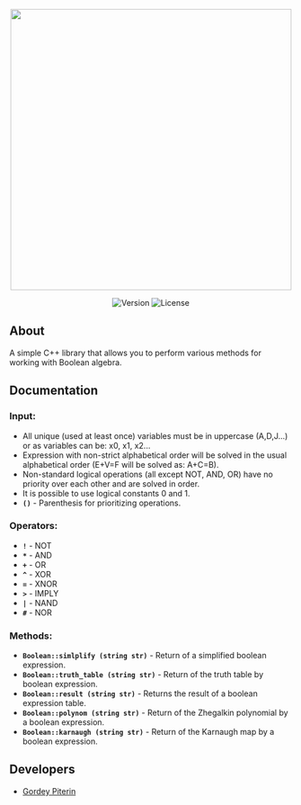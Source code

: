 <p align="center">
      <img src="https://drive.google.com/uc?export=download&confirm=no_antivirus&id=1SfyN1lorIzgTlXpDrQ_nP0ssHD3r8TEd" width="500">
</p>

<p align="center">
   <img src="https://img.shields.io/badge/Version-v1.2-blue" alt="Version">
   <img src="https://img.shields.io/badge/License-MIT-success" alt="License">
</p>

## About

A simple C++ library that allows you to perform various methods for working with Boolean algebra.

## Documentation

### Input:

- All unique (used at least once) variables must be in uppercase (A,D,J...) or as variables can be: x0, x1, x2...
- Expression with non-strict alphabetical order will be solved in the usual alphabetical order (E+V=F will be solved as: A+C=B).
- Non-standard logical operations (all except NOT, AND, OR) have no priority over each other and are solved in order.
- It is possible to use logical constants 0 and 1.
- **`()`** - Parenthesis for prioritizing operations.

### Operators:

- **`!`** - NOT
- **`*`** - AND
- **`+`** - OR 
- **`^`** - XOR
- **`=`** - XNOR
- **`>`** - IMPLY
- **`|`** - NAND
- **`#`** - NOR

### Methods:

- **`Boolean::simlplify (string str)`** - Return of a simplified boolean expression.
- **`Boolean::truth_table (string str)`** - Return of the truth table by boolean expression.
- **`Boolean::result (string str)`** - Returns the result of a boolean expression table.
- **`Boolean::polynom (string str)`** - Return of the Zhegalkin polynomial by a boolean expression.
- **`Boolean::karnaugh (string str)`** - Return of the Karnaugh map by a boolean expression.

## Developers

- [Gordey Piterin](https://github.com/gordeypiter)
